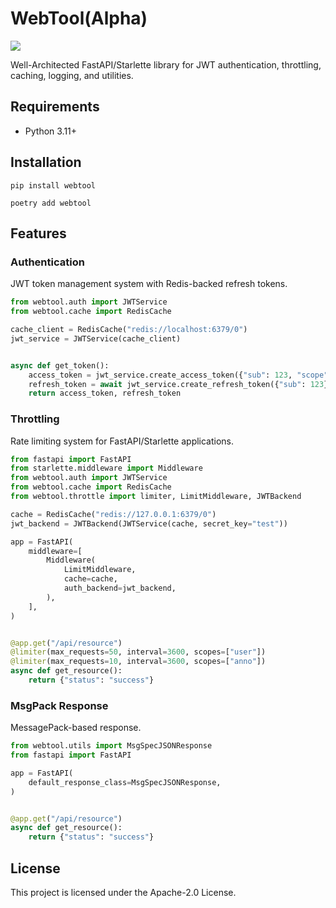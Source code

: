 # WebTool(Alpha)
<img src="https://github.com/ds5105119/webtool/workflows/CI/badge.svg">

Well-Architected FastAPI/Starlette library for JWT authentication, throttling, caching, logging, and utilities.

## Requirements

- Python 3.11+

## Installation

```shell
pip install webtool
```

```shell
poetry add webtool
```

## Features

### Authentication
JWT token management system with Redis-backed refresh tokens.

```python
from webtool.auth import JWTService
from webtool.cache import RedisCache

cache_client = RedisCache("redis://localhost:6379/0")
jwt_service = JWTService(cache_client)


async def get_token():
    access_token = jwt_service.create_access_token({"sub": 123, "scope": ["write"]})
    refresh_token = await jwt_service.create_refresh_token({"sub": 123}, access_token)
    return access_token, refresh_token
```

### Throttling
Rate limiting system for FastAPI/Starlette applications.

```python
from fastapi import FastAPI
from starlette.middleware import Middleware
from webtool.auth import JWTService
from webtool.cache import RedisCache
from webtool.throttle import limiter, LimitMiddleware, JWTBackend

cache = RedisCache("redis://127.0.0.1:6379/0")
jwt_backend = JWTBackend(JWTService(cache, secret_key="test"))

app = FastAPI(
    middleware=[
        Middleware(
            LimitMiddleware,
            cache=cache,
            auth_backend=jwt_backend,
        ),
    ],
)


@app.get("/api/resource")
@limiter(max_requests=50, interval=3600, scopes=["user"])
@limiter(max_requests=10, interval=3600, scopes=["anno"])
async def get_resource():
    return {"status": "success"}
```

### MsgPack Response
MessagePack-based response.

```python
from webtool.utils import MsgSpecJSONResponse
from fastapi import FastAPI

app = FastAPI(
    default_response_class=MsgSpecJSONResponse,
)


@app.get("/api/resource")
async def get_resource():
    return {"status": "success"}
```

## License

This project is licensed under the Apache-2.0 License.
